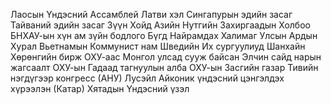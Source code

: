 Лаосын Үндэсний Ассамблей
Латви хэл
Сингапурын эдийн засаг
Тайваний эдийн засаг
Зүүн Хойд Азийн Нутгийн Захиргаадын Холбоо
БНХАУ-ын хүн ам зүйн бодлого
Бүгд Найрамдах Халимаг Улсын Ардын Хурал
Вьетнамын Коммунист нам
Шведийн Их сургуулиуд
Шанхайн Хөрөнгийн бирж
ОХУ-аас Монгол улсад сууж байсан Элчин сайд нарын жагсаалт
ОХУ-ын Гадаад тагнуулын алба
ОХУ-ын Засгийн газар
Тивийн нэгдүгээр конгресс (АНУ)
Лусэйл Айконик үндэсний цэнгэлдэх хүрээлэн (Катар)
Хятадын Үндэсний үзэл

